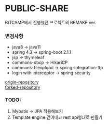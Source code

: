 # PUBLIC-SHARE
BITCAMP에서 진행했던 프로젝트의 REMAKE ver.

### 변경사항
* java8 -> java11
* spring 4.3 -> spring-boot 2.1.1 
* jsp -> thymeleaf
* commons-dbcp -> HikariCP
* commons-fileupload -> spring-integration-ftp
* login with interceptor -> spring security

[origin-repository](https://github.com/thdnthdn2/publicshare)  
[forked-repository](https://github.com/jooonak/publicshare)  

### TODO: 
  1. Mybatis -> JPA 적용해보기
  2. Template engine 걷어내고 rest api형태로 만들기
